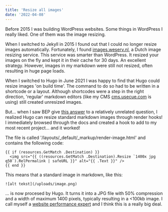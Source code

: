 ```yaml
---
title: 'Resize all images'
date: '2022-04-08'
---
```


Before 2015 I was building WordPress websites. Some things in WordPress I really liked. One of them was the image resizing. 

When I switched to Jekyll in 2015 I found out that I could no longer resize images automatically. Fortunately, I found [images.weserv.nl](https://images.weserv.nl), a Dutch image resizing service. This service was smarter than WordPress. It resized your images on the fly and kept it in their cache for 30 days. An excellent strategy. However, images in my markdown were still not resized, often resulting in huge page loads.

When I switched to Hugo in June 2021 I was happy to find that Hugo could resize images 'on build time'. The command to do so had to be written in a shortcode or a layout. Although shortcodes were a step in the right direction, 'regular' markdown editors (like my CMS [cms.usecue.com](https://cms.usecue.com) is using) still created unresized images.

But... when I saw BEP give [this answer](https://discourse.gohugo.io/t/is-this-possible-with-hugo/38089/6?u=jhvanderschee) to a relatively unrelated question, I realized Hugo can resize standard markdown images through render hooks! I immediately browsed through the docs and created a hook to add to my most recent project... and it worked! 

The file is called '/layouts/_default/_markup/render-image.html' and contains the following code:

```
{{ if (resources.GetMatch .Destination) }}
  <img src="{{ ((resources.GetMatch .Destination).Resize `1400x jpg q50`).RelPermalink | safeURL }}" alt="{{ .Text }}" />
{{ end }}
```
This means that a standard image in markdown, like this:

```
![alt tekst](/uploads/image.png)
```

... is now procesed by Hugo. It turns it into a JPG file with 50% compression and a width of maximum 1400 pixels, typically resulting in a <100kb image. I call myself a [website performance expert](https://www.usecue.com) and I think this is a really big deal.